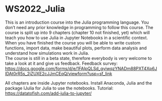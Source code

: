 # WS2022_Julia

This is an introduction course into the Julia programming language. You don’t need any prior knowledge in programming to follow this course.  The course is split up into 9 chapters (chapter 10 not finished, yet) which will teach you how to use Julia in Jupyter Notebooks in a scientific context. When you have finished the course you will be able to write custom functions, import data, make beautiful plots, perform data analysis and understand how simulations work in Julia.  
The course is still in a beta state, therefore everybody is very welcome to take a look at it and give us feedback. 
Feedback survey: https://docs.google.com/forms/d/e/1FAIpQLSd_gyiwqzYNADm88PXT4Xp6JlDAt0rR5s_2jZUXE2cJJmCEqQ/viewform?usp=sf_link

All chapters are inside Jupyter notebooks. Install Anaconda, Julia and the package IJulia for Julia to use the notebooks. 
Tutorial: 
https://datatofish.com/add-julia-to-jupyter/

